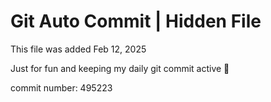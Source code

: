 # Git Auto Commit | Hidden File

This file was added Feb 12, 2025

Just for fun and keeping my daily git commit active 🤪

commit number: 495223

